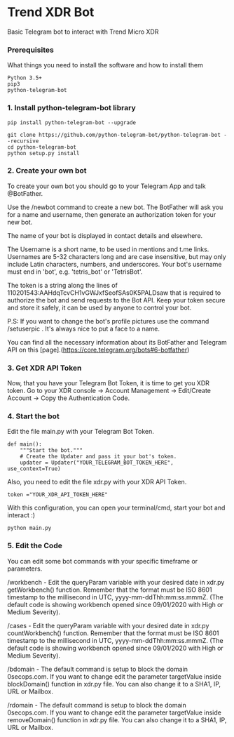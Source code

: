 # Trend XDR Bot

Basic Telegram bot to interact with Trend Micro XDR

### Prerequisites

What things you need to install the software and how to install them

```
Python 3.5+
pip3
python-telegram-bot
```

### 1. Install python-telegram-bot library

```
pip install python-telegram-bot --upgrade

```

```
git clone https://github.com/python-telegram-bot/python-telegram-bot --recursive
cd python-telegram-bot
python setup.py install
```

### 2. Create your own bot
To create your own bot you should go to your Telegram App and talk @BotFather. 

Use the /newbot command to create a new bot. The BotFather will ask you for a name and username, then generate an authorization token for your new bot.

The name of your bot is displayed in contact details and elsewhere.

The Username is a short name, to be used in mentions and t.me links. Usernames are 5-32 characters long and are case insensitive, but may only include Latin characters, numbers, and underscores. Your bot's username must end in 'bot', e.g. 'tetris_bot' or 'TetrisBot'.

The token is a string along the lines of 110201543:AAHdqTcvCH1vGWJxfSeofSAs0K5PALDsaw that is required to authorize the bot and send requests to the Bot API. Keep your token secure and store it safely, it can be used by anyone to control your bot.

P.S: If you want to change the bot's profile pictures use the command /setuserpic . It's always nice to put a face to a name.

You can find all the necessary information about its BotFather and Telegram API on this [page].(https://core.telegram.org/bots#6-botfather)

### 3. Get XDR API Token
Now, that you have your Telegram Bot Token, it is time to get you XDR token. Go to your XDR console → Account Management → Edit/Create Account → Copy the Authentication Code.

### 4. Start the bot
Edit the file main.py with your Telegram Bot Token.

```
def main():
    """Start the bot."""
    # Create the Updater and pass it your bot's token.
    updater = Updater("YOUR_TELEGRAM_BOT_TOKEN_HERE", use_context=True)
```
Also, you need to edit the file xdr.py with your XDR API Token.

```
token ="YOUR_XDR_API_TOKEN_HERE"
```
With this configuration, you can open your terminal/cmd, start your bot and interact :)

```
python main.py
```
### 5. Edit the Code
You can edit some bot commands with your specific timeframe or parameters. 

/workbench - Edit the queryParam variable with your desired date in xdr.py getWorkbench() function. Remember that the format must be ISO 8601 timestamp to the millisecond in UTC, yyyy-mm-ddThh:mm:ss.mmmZ. (The default code is showing workbench opened since 09/01/2020 with High or Medium Severity).

/cases - Edit the queryParam variable with your desired date in xdr.py countWorkbench() function. Remember that the format must be ISO 8601 timestamp to the millisecond in UTC, yyyy-mm-ddThh:mm:ss.mmmZ. (The default code is showing workbench opened since 09/01/2020 with High or Medium Severity).

/bdomain - The default command is setup to block the domain 0secops.com. If you want to change edit the parameter targetValue inside blockDomain() function in xdr.py file. You can also change it to a SHA1, IP, URL or Mailbox.

/rdomain - The default command is setup to block the domain 0secops.com. If you want to change edit the parameter targetValue inside removeDomain() function in xdr.py file. You can also change it to a SHA1, IP, URL or Mailbox.


